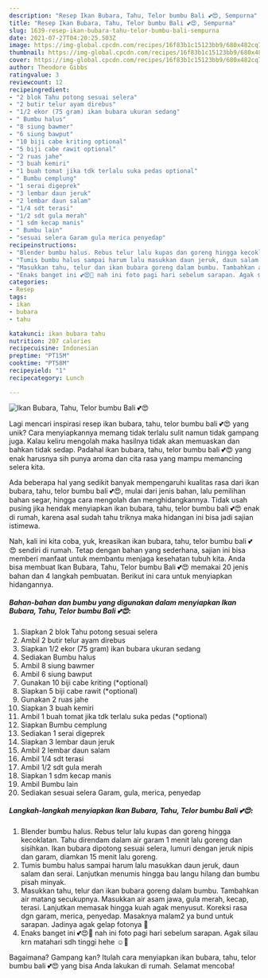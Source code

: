 ```yaml
---
description: "Resep Ikan Bubara, Tahu, Telor bumbu Bali 💕😍, Sempurna"
title: "Resep Ikan Bubara, Tahu, Telor bumbu Bali 💕😍, Sempurna"
slug: 1639-resep-ikan-bubara-tahu-telor-bumbu-bali-sempurna
date: 2021-07-27T04:20:25.503Z
image: https://img-global.cpcdn.com/recipes/16f83b1c15123bb9/680x482cq70/ikan-bubara-tahu-telor-bumbu-bali-foto-resep-utama.jpg
thumbnail: https://img-global.cpcdn.com/recipes/16f83b1c15123bb9/680x482cq70/ikan-bubara-tahu-telor-bumbu-bali-foto-resep-utama.jpg
cover: https://img-global.cpcdn.com/recipes/16f83b1c15123bb9/680x482cq70/ikan-bubara-tahu-telor-bumbu-bali-foto-resep-utama.jpg
author: Theodore Gibbs
ratingvalue: 3
reviewcount: 12
recipeingredient:
- "2 blok Tahu potong sesuai selera"
- "2 butir telur ayam direbus"
- "1/2 ekor (75 gram) ikan bubara ukuran sedang"
- " Bumbu halus"
- "8 siung bawmer"
- "6 siung bawput"
- "10 biji cabe kriting optional"
- "5 biji cabe rawit optional"
- "2 ruas jahe"
- "3 buah kemiri"
- "1 buah tomat jika tdk terlalu suka pedas optional"
- " Bumbu cemplung"
- "1 serai digeprek"
- "3 lembar daun jeruk"
- "2 lembar daun salam"
- "1/4 sdt terasi"
- "1/2 sdt gula merah"
- "1 sdm kecap manis"
- " Bumbu lain"
- "sesuai selera Garam gula merica penyedap"
recipeinstructions:
- "Blender bumbu halus. Rebus telur lalu kupas dan goreng hingga kecoklatan. Tahu direndam dalam air garam 1 menit lalu goreng dan sisihkan. Ikan bubara dipotong sesuai selera, lumuri dengan jeruk nipis dan garam, diamkan 15 menit lalu goreng."
- "Tumis bumbu halus sampai harum lalu masukkan daun jeruk, daun salam dan serai. Lanjutkan menumis hingga bau langu hilang dan bumbu pisah minyak."
- "Masukkan tahu, telur dan ikan bubara goreng dalam bumbu. Tambahkan air matang secukupnya. Masukkan air asam jawa, gula merah, kecap, terasi. Lanjutkan memasak hingga kuah agak menyusut. Koreksi rasa dgn garam, merica, penyedap. Masaknya malam2 ya bund untuk sarapan. Jadinya agak gelap fotonya 🤭"
- "Enaks banget ini 💕😍🥰 nah ini foto pagi hari sebelum sarapan. Agak silau krn matahari sdh tinggi hehe ☺️🤭"
categories:
- Resep
tags:
- ikan
- bubara
- tahu

katakunci: ikan bubara tahu 
nutrition: 207 calories
recipecuisine: Indonesian
preptime: "PT15M"
cooktime: "PT58M"
recipeyield: "1"
recipecategory: Lunch

---
```



![Ikan Bubara, Tahu, Telor bumbu Bali 💕😍](https://img-global.cpcdn.com/recipes/16f83b1c15123bb9/680x482cq70/ikan-bubara-tahu-telor-bumbu-bali-foto-resep-utama.jpg)

Lagi mencari inspirasi resep ikan bubara, tahu, telor bumbu bali 💕😍 yang unik? Cara menyiapkannya memang tidak terlalu sulit namun tidak gampang juga. Kalau keliru mengolah maka hasilnya tidak akan memuaskan dan bahkan tidak sedap. Padahal ikan bubara, tahu, telor bumbu bali 💕😍 yang enak harusnya sih punya aroma dan cita rasa yang mampu memancing selera kita.

Ada beberapa hal yang sedikit banyak mempengaruhi kualitas rasa dari ikan bubara, tahu, telor bumbu bali 💕😍, mulai dari jenis bahan, lalu pemilihan bahan segar, hingga cara mengolah dan menghidangkannya. Tidak usah pusing jika hendak menyiapkan ikan bubara, tahu, telor bumbu bali 💕😍 enak di rumah, karena asal sudah tahu triknya maka hidangan ini bisa jadi sajian istimewa.




Nah, kali ini kita coba, yuk, kreasikan ikan bubara, tahu, telor bumbu bali 💕😍 sendiri di rumah. Tetap dengan bahan yang sederhana, sajian ini bisa memberi manfaat untuk membantu menjaga kesehatan tubuh kita. Anda bisa membuat Ikan Bubara, Tahu, Telor bumbu Bali 💕😍 memakai 20 jenis bahan dan 4 langkah pembuatan. Berikut ini cara untuk menyiapkan hidangannya.

<!--inarticleads1-->

##### Bahan-bahan dan bumbu yang digunakan dalam menyiapkan Ikan Bubara, Tahu, Telor bumbu Bali 💕😍:

1. Siapkan 2 blok Tahu potong sesuai selera
1. Ambil 2 butir telur ayam direbus
1. Siapkan 1/2 ekor (75 gram) ikan bubara ukuran sedang
1. Sediakan  Bumbu halus
1. Ambil 8 siung bawmer
1. Ambil 6 siung bawput
1. Gunakan 10 biji cabe kriting (*optional)
1. Siapkan 5 biji cabe rawit (*optional)
1. Gunakan 2 ruas jahe
1. Siapkan 3 buah kemiri
1. Ambil 1 buah tomat jika tdk terlalu suka pedas (*optional)
1. Siapkan  Bumbu cemplung
1. Sediakan 1 serai digeprek
1. Siapkan 3 lembar daun jeruk
1. Ambil 2 lembar daun salam
1. Ambil 1/4 sdt terasi
1. Ambil 1/2 sdt gula merah
1. Siapkan 1 sdm kecap manis
1. Ambil  Bumbu lain
1. Sediakan sesuai selera Garam, gula, merica, penyedap




<!--inarticleads2-->

##### Langkah-langkah menyiapkan Ikan Bubara, Tahu, Telor bumbu Bali 💕😍:

1. Blender bumbu halus. Rebus telur lalu kupas dan goreng hingga kecoklatan. Tahu direndam dalam air garam 1 menit lalu goreng dan sisihkan. Ikan bubara dipotong sesuai selera, lumuri dengan jeruk nipis dan garam, diamkan 15 menit lalu goreng.
1. Tumis bumbu halus sampai harum lalu masukkan daun jeruk, daun salam dan serai. Lanjutkan menumis hingga bau langu hilang dan bumbu pisah minyak.
1. Masukkan tahu, telur dan ikan bubara goreng dalam bumbu. Tambahkan air matang secukupnya. Masukkan air asam jawa, gula merah, kecap, terasi. Lanjutkan memasak hingga kuah agak menyusut. Koreksi rasa dgn garam, merica, penyedap. Masaknya malam2 ya bund untuk sarapan. Jadinya agak gelap fotonya 🤭
1. Enaks banget ini 💕😍🥰 nah ini foto pagi hari sebelum sarapan. Agak silau krn matahari sdh tinggi hehe ☺️🤭




Bagaimana? Gampang kan? Itulah cara menyiapkan ikan bubara, tahu, telor bumbu bali 💕😍 yang bisa Anda lakukan di rumah. Selamat mencoba!
